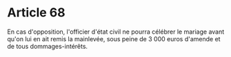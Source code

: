 # Article 68

En cas d'opposition, l'officier d'état civil ne pourra célébrer le mariage avant qu'on lui en ait remis la mainlevée, sous peine de 3 000 euros d'amende et de tous dommages-intérêts.